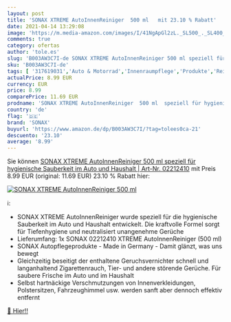 ```yaml
---
layout: post
title: 'SONAX XTREME AutoInnenReiniger  500 ml   mit 23.10 % Rabatt'
date: 2021-04-14 13:29:08
image: 'https://m.media-amazon.com/images/I/41NgApGl2zL._SL500_._SL400_.jpg'
comments: true
category: ofertas
author: 'tole.es'
slug: 'B003AW3C7I-de SONAX XTREME AutoInnenReiniger 500 ml speziell für...'
sku: 'B003AW3C7I-de'
tags: [ '317619031','Auto & Motorrad','Innenraumpflege','Produkte','Reinigung & Pflege','Reinigungstücher','SONAX','Schwämme, Tücher & Bürsten','sonax', ]
actualPrice: 8.99 EUR
currency: EUR
price: 8.99
comparePrice: 11.69 EUR
prodname: 'SONAX XTREME AutoInnenReiniger  500 ml  speziell für hygienische Sauberkeit im Auto und Haushalt | Art-Nr. 02212410'
country: 'de'
flag: '🇩🇪'
brand: 'SONAX'
buyurl: 'https://www.amazon.de/dp/B003AW3C7I/?tag=tolees0ca-21'
descuento: '23.10'
average: '8.99'
---
```


Sie können [SONAX XTREME AutoInnenReiniger  500 ml  speziell für hygienische Sauberkeit im Auto und Haushalt | Art-Nr. 02212410](https://www.amazon.de/dp/B003AW3C7I/?tag=tolees0ca-21) mit Preis 8.99 EUR (original: 11.69 EUR) 23.10 % Rabatt hier:

[![SONAX XTREME AutoInnenReiniger  500 ml  ](https://m.media-amazon.com/images/I/41NgApGl2zL._SL500_._SL400_.jpg)](https://www.amazon.de/dp/B003AW3C7I/?tag=tolees0ca-21)

ℹ️:

- SONAX XTREME AutoInnenReiniger wurde speziell für die hygienische Sauberkeit im Auto und Haushalt entwickelt. Die kraftvolle Formel sorgt für Tiefenhygiene und neutralisiert unangenehme Gerüche
- Lieferumfang: 1x SONAX 02212410 XTREME AutoInnenReiniger (500 ml)
- SONAX Autopflegeprodukte - Made in Germany - Damit glänzt, was uns bewegt
- Gleichzeitig beseitigt der enthaltene Geruchsvernichter schnell und langanhaltend Zigarettenrauch, Tier- und andere störende Gerüche. Für saubere Frische im Auto und im Haushalt
- Selbst hartnäckige Verschmutzungen von Innenverkleidungen, Polstersitzen, Fahrzeughimmel usw. werden sanft aber dennoch effektiv entfernt

[🛒 Hier!!](https://www.amazon.de/dp/B003AW3C7I/?tag=tolees0ca-21)
